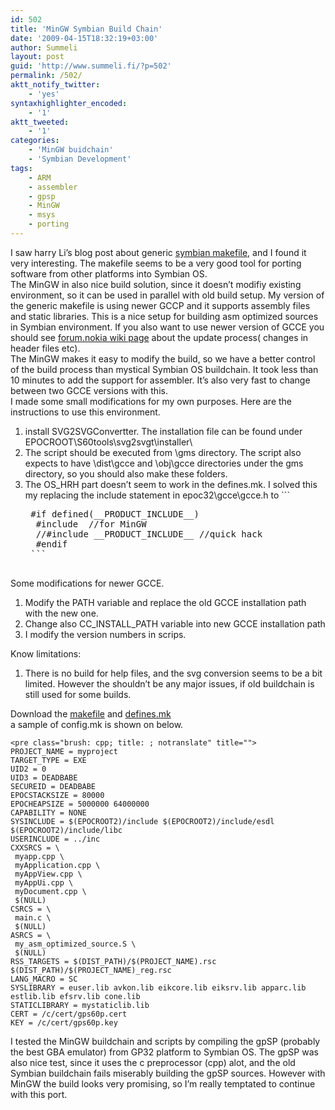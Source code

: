 ```yaml
---
id: 502
title: 'MinGW Symbian Build Chain'
date: '2009-04-15T18:32:19+03:00'
author: Summeli
layout: post
guid: 'http://www.summeli.fi/?p=502'
permalink: /502/
aktt_notify_twitter:
    - 'yes'
syntaxhighlighter_encoded:
    - '1'
aktt_tweeted:
    - '1'
categories:
    - 'MinGW buidchain'
    - 'Symbian Development'
tags:
    - ARM
    - assembler
    - gpsp
    - MinGW
    - msys
    - porting
---
```


I saw harry Li’s blog post about generic [symbian makefile,](http://blogs.forum.nokia.com/blog/harry-lis-forum-nokia-blog/2009/02/10/a-generic-makefile-build-script-for-symbian) and I found it very interesting. The makefile seems to be a very good tool for porting software from other platforms into Symbian OS.  
The MinGW in also nice build solution, since it doesn’t modifiy existing environment, so it can be used in parallel with old build setup. My version of the generic makefile is using newer GCCP and it supports assembly files and static libraries. This is a nice setup for building asm optimized sources in Symbian environment. If you also want to use newer version of GCCE you should see [forum.nokia wiki page](http://wiki.forum.nokia.com/index.php/How_to_use_GCCE_4_with_Symbian_SDKs) about the update process( changes in header files etc).  
The MinGW makes it easy to modify the build, so we have a better control of the build process than mystical Symbian OS buildchain. It took less than 10 minutes to add the support for assembler. It’s also very fast to change between two GCCE versions with this.  
I made some small modifications for my own purposes. Here are the instructions to use this environment.

1. install SVG2SVGConvertter. The installation file can be found under EPOCROOT\\S60tools\\svg2svgt\\installer\\
2. The script should be executed from \\gms directory. The script also expects to have \\dist\\gcce and \\obj\\gcce directories under the gms directory, so you should also make these folders.
3. The OS\_HRH part doesn’t seem to work in the defines.mk. I solved this my replacing the include statement in epoc32\\gcce\\gcce.h to ```
    <pre class="brush: cpp; title: ; notranslate" title="">
    #if defined(__PRODUCT_INCLUDE__)
     #include <variant/Symbian_OS.hrh> //for MinGW
     //#include __PRODUCT_INCLUDE__ //quick hack
     #endif
    ```

Some modifications for newer GCCE.

1. Modify the PATH variable and replace the old GCCE installation path with the new one.
2. Change also CC\_INSTALL\_PATH variable into new GCCE installation path
3. I modify the version numbers in scrips.

Know limitations:

1. There is no build for help files, and the svg conversion seems to be a bit limited. However the shouldn’t be any major issues, if old buildchain is still used for some builds.

Download the [makefile](http://www.summeli.com/wp-content/uploads/2009/04/makefile) and [defines.mk](http://www.summeli.com/wp-content/uploads/2009/04/defines.mk)  
a sample of config.mk is shown on below.

```
<pre class="brush: cpp; title: ; notranslate" title="">
PROJECT_NAME = myproject
TARGET_TYPE = EXE
UID2 = 0
UID3 = DEADBABE
SECUREID = DEADBABE
EPOCSTACKSIZE = 80000
EPOCHEAPSIZE = 5000000 64000000
CAPABILITY = NONE
SYSINCLUDE = $(EPOCROOT2)/include $(EPOCROOT2)/include/esdl $(EPOCROOT2)/include/libc
USERINCLUDE = ../inc
CXXSRCS = \
 myapp.cpp \
 myApplication.cpp \
 myAppView.cpp \
 myAppUi.cpp \
 myDocument.cpp \
 $(NULL)
CSRCS = \
 main.c \
 $(NULL)
ASRCS = \
 my_asm_optimized_source.S \
 $(NULL)
RSS_TARGETS = $(DIST_PATH)/$(PROJECT_NAME).rsc $(DIST_PATH)/$(PROJECT_NAME)_reg.rsc
LANG_MACRO = SC
SYSLIBRARY = euser.lib avkon.lib eikcore.lib eiksrv.lib apparc.lib estlib.lib efsrv.lib cone.lib
STATICLIBRARY = mystaticlib.lib
CERT = /c/cert/gps60p.cert
KEY = /c/cert/gps60p.key
```

I tested the MinGW buildchain and scripts by compiling the gpSP (probably the best GBA emulator) from GP32 platform to Symbian OS. The gpSP was also nice test, since it uses the c preprocessor (cpp) alot, and the old Symbian buildchain fails miserably building the gpSP sources. However with MinGW the build looks very promising, so I’m really temptated to continue with this port.